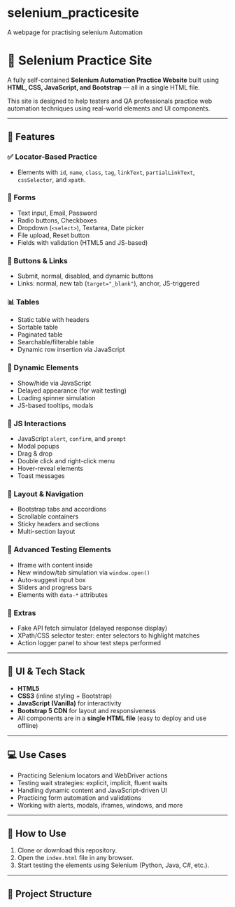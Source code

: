 # selenium_practicesite
A webpage for practising selenium Automation

# 🧪 Selenium Practice Site

A fully self-contained **Selenium Automation Practice Website** built using **HTML, CSS, JavaScript, and Bootstrap** — all in a single HTML file.

This site is designed to help testers and QA professionals practice web automation techniques using real-world elements and UI components.

---

## 🚀 Features

### ✅ Locator-Based Practice
- Elements with `id`, `name`, `class`, `tag`, `linkText`, `partialLinkText`, `cssSelector`, and `xpath`.

### 🧾 Forms
- Text input, Email, Password
- Radio buttons, Checkboxes
- Dropdown (`<select>`), Textarea, Date picker
- File upload, Reset button
- Fields with validation (HTML5 and JS-based)

### 🔘 Buttons & Links
- Submit, normal, disabled, and dynamic buttons
- Links: normal, new tab (`target="_blank"`), anchor, JS-triggered

### 📊 Tables
- Static table with headers
- Sortable table
- Paginated table
- Searchable/filterable table
- Dynamic row insertion via JavaScript

### 🔄 Dynamic Elements
- Show/hide via JavaScript
- Delayed appearance (for wait testing)
- Loading spinner simulation
- JS-based tooltips, modals

### 🧰 JS Interactions
- JavaScript `alert`, `confirm`, and `prompt`
- Modal popups
- Drag & drop
- Double click and right-click menu
- Hover-reveal elements
- Toast messages

### 🧭 Layout & Navigation
- Bootstrap tabs and accordions
- Scrollable containers
- Sticky headers and sections
- Multi-section layout

### 🧱 Advanced Testing Elements
- Iframe with content inside
- New window/tab simulation via `window.open()`
- Auto-suggest input box
- Sliders and progress bars
- Elements with `data-*` attributes

### 🧪 Extras
- Fake API fetch simulator (delayed response display)
- XPath/CSS selector tester: enter selectors to highlight matches
- Action logger panel to show test steps performed

---

## 🎨 UI & Tech Stack

- **HTML5**
- **CSS3** (inline styling + Bootstrap)
- **JavaScript (Vanilla)** for interactivity
- **Bootstrap 5 CDN** for layout and responsiveness
- All components are in a **single HTML file** (easy to deploy and use offline)

---

## 💻 Use Cases

- Practicing Selenium locators and WebDriver actions
- Testing wait strategies: explicit, implicit, fluent waits
- Handling dynamic content and JavaScript-driven UI
- Practicing form automation and validations
- Working with alerts, modals, iframes, windows, and more

---

## 🔧 How to Use

1. Clone or download this repository.
2. Open the `index.html` file in any browser.
3. Start testing the elements using Selenium (Python, Java, C#, etc.).

---

## 📁 Project Structure


